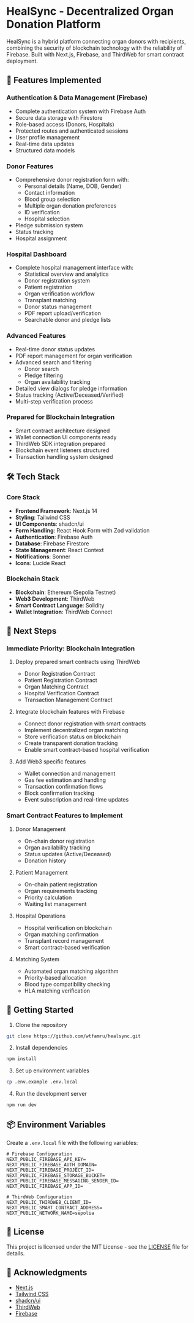 # HealSync - Decentralized Organ Donation Platform

HealSync is a hybrid platform connecting organ donors with recipients, combining the security of blockchain technology with the reliability of Firebase. Built with Next.js, Firebase, and ThirdWeb for smart contract deployment.

## 🚀 Features Implemented

### Authentication & Data Management (Firebase)
- Complete authentication system with Firebase Auth
- Secure data storage with Firestore
- Role-based access (Donors, Hospitals)
- Protected routes and authenticated sessions
- User profile management
- Real-time data updates
- Structured data models

### Donor Features
- Comprehensive donor registration form with:
  - Personal details (Name, DOB, Gender)
  - Contact information
  - Blood group selection
  - Multiple organ donation preferences
  - ID verification
  - Hospital selection
- Pledge submission system
- Status tracking
- Hospital assignment

### Hospital Dashboard
- Complete hospital management interface with:
  - Statistical overview and analytics
  - Donor registration system
  - Patient registration
  - Organ verification workflow
  - Transplant matching
  - Donor status management
  - PDF report upload/verification
  - Searchable donor and pledge lists

### Advanced Features
- Real-time donor status updates
- PDF report management for organ verification
- Advanced search and filtering
  - Donor search
  - Pledge filtering
  - Organ availability tracking
- Detailed view dialogs for pledge information
- Status tracking (Active/Deceased/Verified)
- Multi-step verification process

### Prepared for Blockchain Integration
- Smart contract architecture designed
- Wallet connection UI components ready
- ThirdWeb SDK integration prepared
- Blockchain event listeners structured
- Transaction handling system designed

## 🛠️ Tech Stack

### Core Stack
- **Frontend Framework**: Next.js 14
- **Styling**: Tailwind CSS
- **UI Components**: shadcn/ui
- **Form Handling**: React Hook Form with Zod validation
- **Authentication**: Firebase Auth
- **Database**: Firebase Firestore
- **State Management**: React Context
- **Notifications**: Sonner
- **Icons**: Lucide React

### Blockchain Stack
- **Blockchain**: Ethereum (Sepolia Testnet)
- **Web3 Development**: ThirdWeb
- **Smart Contract Language**: Solidity
- **Wallet Integration**: ThirdWeb Connect

## 📝 Next Steps

### Immediate Priority: Blockchain Integration
1. Deploy prepared smart contracts using ThirdWeb
   - Donor Registration Contract
   - Patient Registration Contract
   - Organ Matching Contract
   - Hospital Verification Contract
   - Transaction Management Contract

2. Integrate blockchain features with Firebase
   - Connect donor registration with smart contracts
   - Implement decentralized organ matching
   - Store verification status on blockchain
   - Create transparent donation tracking
   - Enable smart contract-based hospital verification

3. Add Web3 specific features
   - Wallet connection and management
   - Gas fee estimation and handling
   - Transaction confirmation flows
   - Block confirmation tracking
   - Event subscription and real-time updates

### Smart Contract Features to Implement
1. Donor Management
   - On-chain donor registration
   - Organ availability tracking
   - Status updates (Active/Deceased)
   - Donation history

2. Patient Management
   - On-chain patient registration
   - Organ requirements tracking
   - Priority calculation
   - Waiting list management

3. Hospital Operations
   - Hospital verification on blockchain
   - Organ matching confirmation
   - Transplant record management
   - Smart contract-based verification

4. Matching System
   - Automated organ matching algorithm
   - Priority-based allocation
   - Blood type compatibility checking
   - HLA matching verification

## 🚀 Getting Started

1. Clone the repository
```bash
git clone https://github.com/wtfamru/healsync.git
```

2. Install dependencies
```bash
npm install
```

3. Set up environment variables
```bash
cp .env.example .env.local
```

4. Run the development server
```bash
npm run dev
```

## 📦 Environment Variables

Create a `.env.local` file with the following variables:
```
# Firebase Configuration
NEXT_PUBLIC_FIREBASE_API_KEY=
NEXT_PUBLIC_FIREBASE_AUTH_DOMAIN=
NEXT_PUBLIC_FIREBASE_PROJECT_ID=
NEXT_PUBLIC_FIREBASE_STORAGE_BUCKET=
NEXT_PUBLIC_FIREBASE_MESSAGING_SENDER_ID=
NEXT_PUBLIC_FIREBASE_APP_ID=

# ThirdWeb Configuration
NEXT_PUBLIC_THIRDWEB_CLIENT_ID=
NEXT_PUBLIC_SMART_CONTRACT_ADDRESS=
NEXT_PUBLIC_NETWORK_NAME=sepolia
```

## 📄 License

This project is licensed under the MIT License - see the [LICENSE](LICENSE) file for details.

## 🙏 Acknowledgments

- [Next.js](https://nextjs.org/)
- [Tailwind CSS](https://tailwindcss.com/)
- [shadcn/ui](https://ui.shadcn.com/)
- [ThirdWeb](https://thirdweb.com/)
- [Firebase](https://firebase.google.com/)
